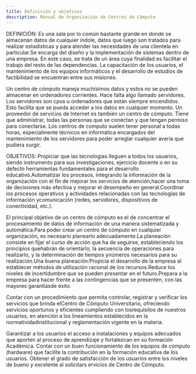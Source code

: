 ```yaml
---
title: Definición y objetivos
description: Manual de Organización de Centros de Cómputo
---
```


DEFINICIÓN:
 Es una sala por lo común bastante grande en donde se almacenan datos de cualquier índole, datos que luego son tratados para realizar estadísticas y para atender las necesidades de una clientela en particular.Se encarga del diseño y la implementación de sistemas dentro de una empresa. En este caso, se trata de un área cuya finalidad es facilitar el trabajo del resto de las dependencias. La capacitación de los usuarios, el mantenimiento de los equipos informáticos y el desarrollo de estudios de factibilidad se encuentran entre sus misiones.

 Un centro de cómputo maneja muchísimos datos y estos no se pueden almacenar en ordenadores corrientes. Hace falta algo llamado servidores. Los servidores son cpus u ordenadores que están siempre encendidos. Esto facilita que se pueda acceder a los datos en cualquier momento. Un proveedor de servicios de Internet es también un centro de cómputo. Tiene que administrar, todas las personas que se conectan y que tengan permiso para conectarse. Los centros de computo suelen tener personal a todas horas, especialmente técnicos en informática encargados del mantenimiento de los servidores para poder arreglar cualquier avería que pudiera surgir.

 OBJETIVOS:
 Propiciar que las tecnologías lleguen a todos los usuarios, siendo instrumento para sus investigaciones, ejercicio docente o en su defecto herramientas fundamentales para el desarrollo educativo.Automatizar los procesos, integrando la información de la organización con el fin de mejorar los servicios de atención,hacer una toma de decisiones más efectiva y mejorar el desempeño en general.Coordinar los procesos operativos y actividades relacionadas con las tecnologías de información ycomunicación (redes, servidores, dispositivos de conectividad, etc.).

El principal objetivo de un centro de cómputo es el de concentrar el procesamiento de datos de información de una manera sistematizada y automática.Para poder crear un centro de cómputo en cualquier organización, es necesario planearlo adecuadamente.La planeación consiste en fijar el curso de acción que ha de seguirse, estableciendo los principios quehabrán de orientarlo, la secuencia de operaciones para realizarlo, y la determinación de tiempos ynúmeros necesarios para su realización.Una buena planeación:Propicia el desarrollo de la empresa al establecer métodos de utilización racional de los recursos.Reduce los niveles de incertidumbre que se pueden presentar en el futuro.Prepara a la empresa para hacer frente a las contingencias que se presenten, con las mayores garantíasde éxito.

 Contar con un procedimiento que permita controlar, registrar y verificar los servicios que brinda elCentro de Cómputo Universitario, ofreciendo servicios oportunos y eficientes cumpliendo con losrequisitos de nuestros usuarios, en atención a los lineamientos establecidos en la normatividadinstitucional y reglamentación vigente en la materia. 

 Garantizar a los usuarios el acceso a instalaciones y equipos adecuados que aporten al proceso de aprendizaje y fortalezcan en su formación Académica. Contar con un buen funcionamiento de los equipos de cómputo (hardware) que facilite la contribución en la formación educativa de los usuarios. Obtener el grado de satisfacción de los usuarios entre los niveles de bueno y excelente al solicitars ervicios de Centro de Cómputo. 

 
